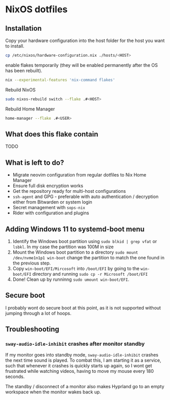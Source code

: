 # NixOS dotfiles

## Installation
Copy your hardware configuration into the host folder for the host you want to install.

```sh
cp /etc/nixos/hardware-configuration.nix ./hosts/<HOST>
```

enable flakes temporarily (they will be enabled permanently after the OS has been rebuilt).

```sh
nix --experimental-features 'nix-command flakes'
```

Rebuild NixOS

```sh
sudo nixos-rebuild switch --flake .#<HOST>
```

Rebuild Home Manager

```sh
home-manager --flake .#<USER>
```

## What does this flake contain
TODO

## What is left to do?
* Migrate neovim configuration from regular dotfiles to Nix Home Manager
* Ensure full disk encryption works
* Get the repository ready for multi-host configurations
* `ssh-agent` and GPG - preferable with auto authentication / decryption either from Bitwarden or system login
* Secret management with `sops-nix`
* Rider with configuration and plugins

## Adding Windows 11 to systemd-boot menu
1. Identify the Windows boot partition using `sudo blkid | grep vfat` or `lsbkl`. In my case the partition was 100M in
   size 
2. Mount the Windows boot partition to a directory `sudo mount /dev/nvme1n1p1 win-boot` change the partition to match
   the one found in the previous step.
3. Copy `win-boot/EFI/Mircosoft` into `/boot/EFI` by going to the `win-boot/EFI` directory and running
   `sudo cp -r Microsoft /boot/EFI`
4. Done! Clean up by runninng `sudo umount win-boot/EFI`.

## Secure boot
I probably wont do secure boot at this point, as it is not supported without jumping through a lot of hoops.

## Troubleshooting

### `sway-audio-idle-inhibit` crashes after monitor standby
If my monitor goes into standby mode, `sway-audio-idle-inhibit` crashes the next time sound is played. To combat this,
I am starting it as a service, such that whenever it crashes is quickly starts up again, so I wont get frustrated while
watching videos, having to move my mouse every 180 seconds.

The standby / disconnect of a monitor also makes Hyprland go to an empty workspace when the monitor wakes back up.

